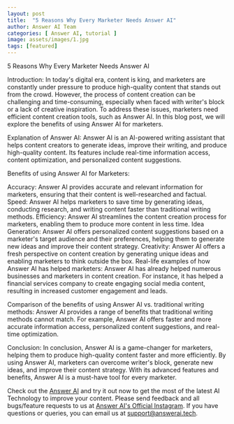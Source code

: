 ```yaml
---
layout: post
title:  "5 Reasons Why Every Marketer Needs Answer AI"
author: Answer AI Team
categories: [ Answer AI, tutorial ]
image: assets/images/1.jpg
tags: [featured]
---
```

5 Reasons Why Every Marketer Needs Answer AI

Introduction:
In today's digital era, content is king, and marketers are constantly under pressure to produce high-quality content that stands out from the crowd. However, the process of content creation can be challenging and time-consuming, especially when faced with writer's block or a lack of creative inspiration. To address these issues, marketers need efficient content creation tools, such as Answer AI. In this blog post, we will explore the benefits of using Answer AI for marketers.

Explanation of Answer AI:
Answer AI is an AI-powered writing assistant that helps content creators to generate ideas, improve their writing, and produce high-quality content. Its features include real-time information access, content optimization, and personalized content suggestions.

Benefits of using Answer AI for Marketers:

Accuracy: Answer AI provides accurate and relevant information for marketers, ensuring that their content is well-researched and factual.
Speed: Answer AI helps marketers to save time by generating ideas, conducting research, and writing content faster than traditional writing methods.
Efficiency: Answer AI streamlines the content creation process for marketers, enabling them to produce more content in less time.
Idea Generation: Answer AI offers personalized content suggestions based on a marketer's target audience and their preferences, helping them to generate new ideas and improve their content strategy.
Creativity: Answer AI offers a fresh perspective on content creation by generating unique ideas and enabling marketers to think outside the box.
Real-life examples of how Answer AI has helped marketers:
Answer AI has already helped numerous businesses and marketers in content creation. For instance, it has helped a financial services company to create engaging social media content, resulting in increased customer engagement and leads.

Comparison of the benefits of using Answer AI vs. traditional writing methods:
Answer AI provides a range of benefits that traditional writing methods cannot match. For example, Answer AI offers faster and more accurate information access, personalized content suggestions, and real-time optimization.

Conclusion:
In conclusion, Answer AI is a game-changer for marketers, helping them to produce high-quality content faster and more efficiently. By using Answer AI, marketers can overcome writer's block, generate new ideas, and improve their content strategy. With its advanced features and benefits, Answer AI is a must-have tool for every marketer.

Check out the [Answer AI][answerai-website] and try it out now to get the most of the latest AI Technology to improve your content. Please send feedback and all bugs/feature requests to us at [Answer AI's Official Instagram][answerai-insta]. If you have questions or queries, you can email us at [support@answerai.tech][answerai-support].

[answerai-website]: https://jekyllrb.com/docs/home
[answerai-insta]:  https://instagram.com/answerai.tech 
[answerai-support]: support@answerai.tech
